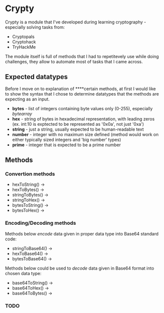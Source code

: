 # Crypty

Crypty is a module that I've developed during learning cryptography - especially solving tasks from:

- Cryptopals
- Cryptohack
- TryHackMe

The module itself is full of methods that I had to repetitevely use while doing challenges, they allow to automate most of tasks that I came across.

## Expected datatypes

Before I move on to explanation of ****certain methods, at first I would like to show the syntax that I chose to determine datatypes that the methods are expecting as an input.

- **bytes** - list of integers containing byte values only (0-255), especially *bytearray*
- **hex** - string of bytes in hexadecimal representation, with leading zeros (ex. int:10 is exptected to be represented as '0x0a', not just '0xa')
- **string** - just a string, usually expected to be human-readable text
- **number** - integer with no maximum size defined (method would work on either typically sized integers and 'big number' types)
- **prime** - integer that is expected to be a prime number

## Methods

### Convertion methods

- hexToString(<hex>)        -> <string>
- hexToBytes(<hex>)         -> <bytes>
- stringToBytes(<string>)   -> <bytes>
- stringToHex(<string>)     -> <hex>
- bytesToString(<bytes>)    -> <string>
- bytesToHex(<bytes>)       -> <hex>

### Encoding/Decoding methods

Methods below *encode* data given in proper data type into Base64 standard code: 

- stringToBase64(<string>)  -> <string>
- hexToBase64(<hex>)        -> <string>
- bytesToBase64(<bytes>)    -> <string>

Methods below could be used to *decode* data given in Base64 format into chosen data type:

- base64ToString(<string>)  -> <string>
- base64ToHex(<string>)     -> <hex>
- base64ToBytes(<string>)   -> <bytes>

### TODO
